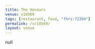 ```yaml
---
title: The Honours
venue: v18569
tags: [restaurant, food, "fhrs:72394"]
permalink: /v/18569/
layout: venue
---
```

null